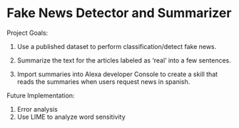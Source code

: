 # Fake News Detector and Summarizer

Project Goals:

1) Use a published dataset to perform classification/detect fake news. 

2) Summarize the text for the articles labeled as ‘real’ into a few sentences. 

3) Import summaries into Alexa developer Console to create a skill that reads the summaries when users request news in spanish.


Future Implementation:
1) Error analysis
2) Use LIME to analyze word sensitivity 
